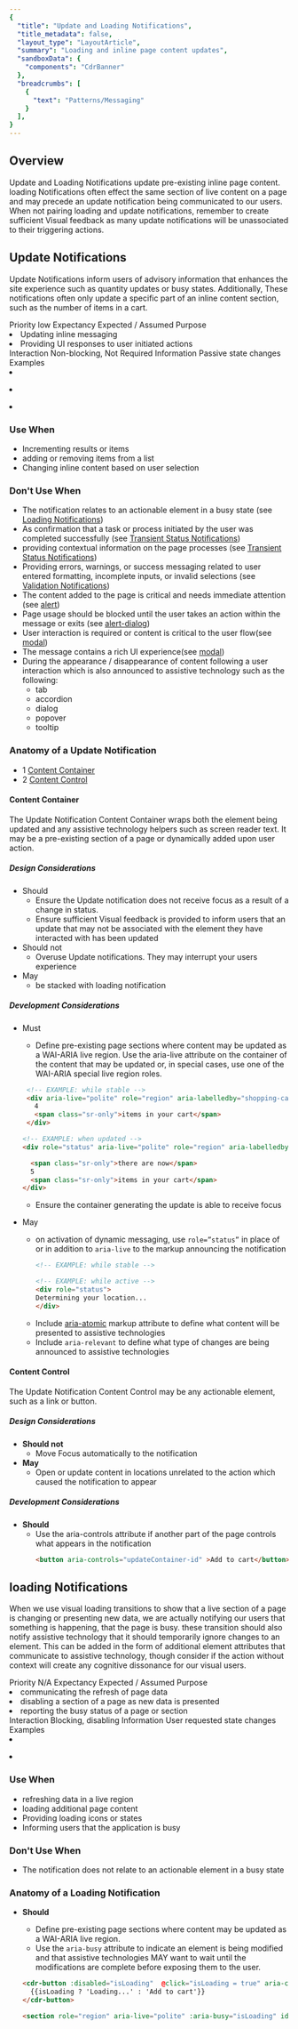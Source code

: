 ```yaml
---
{
  "title": "Update and Loading Notifications",
  "title_metadata": false,
  "layout_type": "LayoutArticle",
  "summary": "Loading and inline page content updates",
  "sandboxData": {
    "components": "CdrBanner"
  },
  "breadcrumbs": [
    {
      "text": "Patterns/Messaging"
    }
  ],
}
---
```


<cdr-doc-table-of-contents-shell parentSelector='h2' childSelector='h3'>

## Overview

Update and Loading Notifications update pre-existing inline page content. 
loading Notifications often effect the same section of live content on a page and may precede an update notification being communicated to our users.
When not pairing loading and update notifications, remember to create sufficient Visual feedback as many update notifications will be unassociated to their triggering actions.
## Update Notifications

Update Notifications inform users of advisory information that enhances the site experience such as quantity updates or busy states.
Additionally, These notifications often only update a specific part of an inline content section, such as the number of items in a cart.

<cdr-table class="advanced-table" full-width=false>
  <tr>
    <th class="advanced-table__header">
      Priority
    </th>
    <td>low</td>
  </tr>
  <tr>
    <th class="advanced-table__header">
      Expectancy
    </th>
    <td>Expected / Assumed</td>
  </tr>
  <tr>
  <tr>
    <th class="advanced-table__header">
      Purpose
    </th>
    <td>
      <cdr-list>
        <li>Updating inline messaging</li>
        <li>Providing UI responses to user initiated actions</li>
      </cdr-list>
    </td>
  </tr>
  <tr>
    <th class="advanced-table__header">Interaction</th>
    <td>Non-blocking, Not Required</td>
  </tr>
  <tr>
    <th class="advanced-table__header">Information</th>
    <td>Passive state changes </td>
  </tr>
  <tr>
    <th class="advanced-table__header">Examples</th>
    <td>
      <cdr-list>
          <li>
            <figure>
              <cdr-img :src="$withBase('/notifications/cartUpdateExample.png')" alt="An example on REI.com of this notifications" width="80px"/>
              <figcaption>
                <cdr-caption
                summary="After a user adds an item to their cart a section of content near the Shopping Cart icon increments the number. additionally, assistive technology should announce 'x items in your cart'"/>
              </figcaption>
            </figure>
          </li>
          <li>
            <figure>
              <cdr-img :src="$withBase('/notifications/updateExample.png')" alt="An example on REI.com of this notifications" width="350px"/>
              <figcaption>
                <cdr-caption
                summary=" After a user selects the 'Bontrager' filter on the Mountain Bike Helmets search results page the 'Mountain Bike Helmets
            (number of results)' updates to 'Bontrager Mountain Bike Helmets (5 results)', ensuring this is marked up as a notification enable users of assistive technology stay informed of this update."/>
              </figcaption>
            </figure>
          </li>
          <li>
            <figure>
              <cdr-img :src="$withBase('/notifications/quantityUpdate.png')" alt="An example on REI.com of this notifications" width="500px"/>
              <figcaption>
                <cdr-caption
                summary=" A user updates the quantity of an item in the shopping cart, multiple items are updated to reflect this change including the item price, the order summary subtotal, order total, and total and savings of the shopping cart"/>
              </figcaption>
            </figure>
          </li>
        </cdr-list>
    </td>
  </tr>
</cdr-table>

### Use When

- Incrementing results or items
- adding or removing items from a list
- Changing inline content based on user selection

### Don't Use When
- The notification relates to an actionable element in a busy state (see [Loading Notifications](../update-and-loading-notifications/#loading-notifications))
- As confirmation that a task or process initiated by the user was completed successfully (see [Transient Status Notifications](#transient-status-notifications))
- providing contextual information on the page processes (see [Transient Status Notifications](#transient-status-notifications))
- Providing errors, warnings, or success messaging related to user entered formatting, incomplete inputs, or invalid selections (see [Validation Notifications](validation/#validation-notifications))
- The content added to the page is critical and needs immediate attention (see [alert](../alerts))
- Page usage should be blocked until the user takes an action within the message or exits (see [alert-dialog](alerts/#alert-dialog))
- User interaction is required or content is critical to the user flow(see [modal](../../components/modal/))
- The message contains a rich UI experience(see [modal](../../components/modal/))
- During the appearance / disappearance of content following a user interaction which is also announced to assistive technology such as the following:
  - tab
  - accordion
  - dialog
  - popover
  - tooltip
### Anatomy of a Update Notification

<cdr-img :src="$withBase('/notifications/updateNotification.png')" alt="Diagram for conditional notifications as an overlay, annotating the required layout of the elements listed below" />

- 1 [Content Container](#content-container)
- 2 [Content Control](#content-control)
#### Content Container

The Update Notification Content Container wraps both the element being updated and any assistive technology helpers such as screen reader text. It may be a pre-existing section of a page or dynamically added upon user action.
##### Design Considerations

- Should
  - Ensure the Update notification does not receive focus as a result of a change in status.
  - Ensure sufficient Visual feedback is provided to inform users that an update that may not be associated with the element they have interacted with has been updated
- Should not
  - Overuse Update notifications. They may interrupt your users experience
- May
  - be stacked with loading notification
##### Development Considerations

- Must
  - Define pre-existing page sections where content may be updated as a WAI-ARIA live region. 
  Use the aria-live attribute on the container of the content that may be updated or, in special cases, use one of the WAI-ARIA special live region roles.
   ```html
    <!-- EXAMPLE: while stable -->
    <div aria-live="polite" role="region" aria-labelledby="shopping-cart">
      4
      <span class="sr-only">items in your cart</span>
    </div>
    ```
    ```html
    <!-- EXAMPLE: when updated -->
    <div role="status" aria-live="polite" role="region" aria-labelledby="shopping-cart">

      <span class="sr-only">there are now</span>
      5
      <span class="sr-only">items in your cart</span>
    </div>
    ```
  - Ensure the container generating the update is able to receive focus
   
- May
  - on activation of dynamic messaging, use `role=”status”` in place of or in addition to `aria-live` to the markup announcing the notification
    ```html
    <!-- EXAMPLE: while stable -->

    ```
    ```html
    <!-- EXAMPLE: while active -->
    <div role="status">
    Determining your location...
    </div>
    ```
  - Include [aria-atomic](https://www.digitala11y.com/aria-atomic-properties/) markup attribute to define what content will be presented to assistive technologies
  - Include `aria-relevant` to define what type of changes are being announced to assistive technologies
#### Content Control
 The Update Notification Content Control may be any actionable element, such as a link or button.
##### Design Considerations

- **Should not**
  - Move Focus automatically to the notification
- **May**
  - Open or update content in locations unrelated to the action which caused the notification to appear

##### Development Considerations

- **Should**
  - Use the aria-controls attribute if another part of the page controls what appears in the notification
    ```html
    <button aria-controls="updateContainer-id" >Add to cart</button>
    ```
## loading Notifications

When we use visual loading transitions to show that a live section of a page is changing or presenting new data, we are actually notifying our users that something is happening, that the page is busy.
these transition should also notify assistive technology that it should temporarily ignore changes to an element.
This can be added in the form of additional element attributes that communicate to assistive technology, though consider if the action without context will create any cognitive dissonance for our visual users.


<cdr-table class="advanced-table" full-width=false>
  <tr>
    <th class="advanced-table__header">
      Priority
    </th>
    <td>N/A</td>
  </tr>
  <tr>
    <th class="advanced-table__header">
      Expectancy
    </th>
    <td>Expected / Assumed</td>
  </tr>
  <tr>
  <tr>
    <th class="advanced-table__header">
      Purpose
    </th>
    <td>
      <cdr-list>
      <li>communicating the refresh of page data</li>
      <li>disabling a section of a page as new data is presented</li>
      <li>reporting the busy status of a page or section</li>
      </cdr-list>
    </td>
  </tr>
  <tr>
    <th class="advanced-table__header">Interaction</th>
    <td>Blocking, disabling</td>
  </tr>
  <tr>
    <th class="advanced-table__header">Information</th>
    <td>User requested state changes</td>
  </tr>
  <tr>
    <th class="advanced-table__header">Examples</th>
    <td>
      <cdr-list>
        <li>
          <figure>
            <cdr-img :src="$withBase('/notifications/updateExamples.png')" alt="An example on REI.com of this update notification" width="250px"/>
            <figcaption>
              <cdr-caption
              summary=" As the 'Find a store near you' modal is loading results it displays a loading icon, additionally, assistive technology should inform non-vision users of the busy state. For more information review the loading notification section above"/>
            </figcaption>
          </figure>
        </li>
        <li>
        <figure>
            <cdr-img :src="$withBase('/notifications/updateExampleAddToCartButton.png')" alt="An example on REI.com of this update notification" width="250px"/>
            <figcaption>
              <cdr-caption
              summary="After a user presses the Add to Cart button, the button grays out or changes to a loading icon, additionally, assistive technology should inform users of the busy state. For more information review the loading notification section above"/>
            </figcaption>
          </figure> 
        </li>
      </cdr-list>
    </td>
  </tr>
</cdr-table>

### Use When

- refreshing data in a live region
- loading additional page content
- Providing loading icons or states
- Informing users that the application is busy
### Don't Use When

- The notification does not relate to an actionable element in a busy state

### Anatomy of a Loading Notification

<cdr-img :src="$withBase('/notifications/loadingNotification.png')" alt="Diagram of loading animation annotating the list below" width="600px"/>

- **Should**
  - Define pre-existing page sections where content may be updated as a WAI-ARIA live region.
  - Use the `aria-busy` attribute to indicate an element is being modified and that assistive technologies MAY want to wait until the modifications are complete before exposing them to the user.

   <cdr-doc-example-code-pair repository-href="/src/components/button" :sandbox-data="$page.frontmatter.sandboxData" :model="{isLoading: false}">

    ```html
    <cdr-button :disabled="isLoading"  @click="isLoading = true" aria-controls="updateContainer">
      {{isLoading ? 'Loading...' : 'Add to cart'}}
    </cdr-button>

    <section role="region" aria-live="polite" :aria-busy="isLoading" id="updateContainer">{{isLoading ? 'this content is being updated...' : 'live content section'}}</section>
    ```

    </cdr-doc-example-code-pair>

</cdr-doc-table-of-contents-shell>
